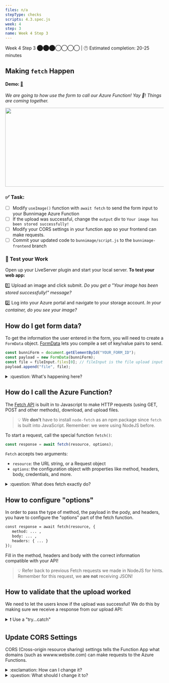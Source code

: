 ```yaml
---
files: n/a
stepType: checks
scripts: 4.3.spec.js
week: 4
step: 3
name: Week 4 Step 3
---
```

Week 4 Step 3 ⬤⬤⬤◯◯◯◯ | 🕐 Estimated completion: 20-25 minutes

## Making `fetch` Happen
#### Demo: [🐰](https://week4step3.emilychen10.repl.co)
*We are going to how use the form to call our Azure Function! Yay :tada:! Things are coming together.*

<p align="center">
   <img src="https://user-images.githubusercontent.com/69332964/121599973-ceefaa00-ca11-11eb-82ef-5c72ce901ea5.png" width="800" height="250" />
</p>

### ✅  Task:
- [ ] Modify `useImage()` function with `await fetch` to send the form input to your Bunnimage Azure Function
- [ ] If the upload was successful, change the `output` div to `Your image has been stored successfully!`
- [ ] Modify your CORS settings in your function app so your frontend can make requests.
- [ ] Commit your updated code to `bunnimage/script.js` to the `bunnimage-frontend` branch

### 🚧 Test your Work
Open up your LiveServer plugin and start your local server. **To test your web app:**

:one: Upload an image and click submit. *Do you get a "Your image has been stored successfully!" message?*

:two: Log into your Azure portal and navigate to your storage account. *In your container, do you see your image?*


## How do I get form data?
To get the information the user entered in the form, you will need to create a `FormData` object. [FormData](https://developer.mozilla.org/en-US/docs/Web/API/FormData/Using_FormData_Objects) lets you compile a set of key/value pairs to send.

```js
const bunniForm = document.getElementById("YOUR_FORM_ID");
const payload = new FormData(bunniForm);
const file = fileInput.files[0]; // fileInput is the file upload input element
payload.append("file", file);
```

<details>
<summary>:question: What's happening here?</summary>
  </br>

Code breakdown:
- we reference the html form element with `document.getElementById("YOUR_FORM_ID")`, so we can create a FormData object.
- we extract the file the user uploaded using `fileInput.files[0]`
- finally, we add the file created to the `FormData` object using `append`, and a key-value pair. The key is `file`, and its value is the file itself. 

💡 Since we need to reference the form element in `document.getElementById("YOUR_FORM_ID")`, we need to give it an id in the html. 

```html
<form enctype="multipart/form-data" onsubmit="getImage(event)" id="YOUR_FORM_ID">
```
> Now, we can send the payload to our azure function in the body of our fetch request.
  <br><br/>
</details>

## How do I call the Azure Function?

The [Fetch API](https://developer.mozilla.org/en-US/docs/Web/API/Fetch_API/Using_Fetch) is built in to Javascript to make HTTP requests (using GET, POST and other methods), download, and upload files.

> :bulb: We **don't** have to install `node-fetch` as an npm package since `fetch` is built into JavaScript. Remember: we were using NodeJS before.

To start a request, call the special function `fetch()`:

```javascript 
const response = await fetch(resource, options);
```

`Fetch` accepts two arguments:
- `resource`: the URL string, or a Request object
- `options`: the configuration object with properties like method, headers, body, credentials, and more.

<details>
<summary>:question: What does fetch exactly do?</summary>
  </br>

`fetch()` starts a request and returns a promise. When the request completes, the promise is resolved with the Response object. **If the request fails due to some network problems, the promise is rejected.**
> Keep this in mind if your function throws a promise error!
  <br><br/>
</details>



## How to configure "options"
In order to pass the type of method, the payload in the pody, and headers, you have to configure the "options" part of the fetch function. 

```html 
const response = await fetch(resource, {
   method: ... ,
   body: ... , 
   headers: { ... }
});
```

Fill in the method, headers and body with the correct information compatible with your API!
> :bulb: Refer back to previous Fetch requests we made in NodeJS for hints. Remember for this request, we **are not** receiving JSON!

## How to validate that the upload worked
We need to let the users know if the upload was successful! We do this by making sure we receive a response from our upload API:

<details>
<summary>❗ Use a "try...catch"</summary>
  </br>

A [`try...catch`](https://developer.mozilla.org/en-US/docs/Web/JavaScript/Reference/Statements/try...catch) is what it sounds like - it catches errors. This makes for a better user experience and is crucial to error handling.
```js
try { 
    // Try receiving data from your fetch request
    // Change the output div's value
} catch (e) {
    // If an error occurred, tell the user!
}
```
  <br><br/>
</details>

## Update CORS Settings

CORS (Cross-origin resource sharing) settings tells the Function App what domains (such as wwww.website.com) can make requests to the Azure Functions. 

<details><summary>:exclamation: How can I change it?</summary>
  </br>

Head to your function app in your portal and find the button on the left hand side called `CORS`.
![https://user-images.githubusercontent.com/69332964/99188905-6f0b7c00-272c-11eb-8142-f91882227c78.png](https://user-images.githubusercontent.com/69332964/99188905-6f0b7c00-272c-11eb-8142-f91882227c78.png)
  <br><br/>
</details>

<details><summary>:question: What should I change it to?</summary>
  </br>
  
Change it to a wildcard operator (`*`), which allows *all* origin domains to make requests.
> :bulb: Be sure to remove any other existing inputs before attempting to save with wildcard. **Don't forget to save your changes!**
  <br><br/>
</details>
